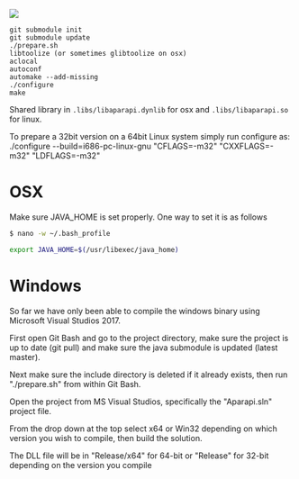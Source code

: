 ![](http://aparapi.com/images/logo-text-adjacent.png)

```
git submodule init
git submodule update
./prepare.sh
libtoolize (or sometimes glibtoolize on osx)
aclocal
autoconf
automake --add-missing
./configure
make
```

Shared library in `.libs/libaparapi.dynlib` for osx and `.libs/libaparapi.so` for linux.

To prepare a 32bit version on a 64bit Linux system simply run configure as:
./configure --build=i686-pc-linux-gnu "CFLAGS=-m32" "CXXFLAGS=-m32" "LDFLAGS=-m32"

# OSX

Make sure JAVA_HOME is set properly. One way to set it is as follows

```bash
$ nano -w ~/.bash_profile

export JAVA_HOME=$(/usr/libexec/java_home)
```

# Windows

So far we have only been able to compile the windows binary using Microsoft Visual Studios 2017.

First open Git Bash and go to the project directory, make sure the project is up to date (git pull) and make sure the java submodule is updated (latest master).

Next make sure the include directory is deleted if it already exists, then run "./prepare.sh" from within Git Bash.

Open the project from MS Visual Studios, specifically the "Aparapi.sln" project file.

From the drop down at the top select x64 or Win32 depending on which version you wish to compile, then build the solution.

The DLL file will be in "Release/x64" for 64-bit or "Release" for 32-bit depending on the version you compile
